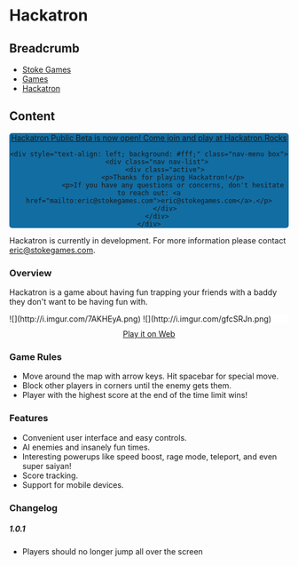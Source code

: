 # Hackatron

## Breadcrumb

<ul class="breadcrumb">
    <li><a href="/"><i class="icon-home"></i> Stoke Games</a></li>
    <li><a href="/games">Games</a></li>
    <li class="active"><a href="/game/hackatron">Hackatron</a></li>
</ul>

## Content

<div style="text-align: center;background: #126DA2;border-radius: 5px;">
    <a class="button blue inset" href="https://hackatron.rocks/">Hackatron Public Beta is now open! Come join and play at Hackatron.Rocks</a>

    <div style="text-align: left; background: #fff;" class="nav-menu box">
        <div class="nav nav-list">
            <div class="active">
                <p>Thanks for playing Hackatron!</p>
                <p>If you have any questions or concerns, don't hesitate to reach out: <a href="mailto:eric@stokegames.com">eric@stokegames.com</a>.</p>
            </div>
        </div>
    </div>
</div>



<p>Hackatron is currently in development. For more information please contact <a class="button mini blue" href="mailto:eric@stokegames.com">eric@stokegames.com</a>.</p>

### Overview

Hackatron is a game about having fun trapping your friends with a baddy they don't want to be having fun with.

<div style="background:#fff;border-radius:5px">
![](http://i.imgur.com/7AKHEyA.png)
![](http://i.imgur.com/gfcSRJn.png)
</div>

<div style="text-align: center;margin-top:10px">
    <a class="button black large" hidden href="https://apps.facebook.com/233102823719500/">Play it on Facebook</a>
    <a class="button black large" href="https://hackatron.rocks/">Play it on Web</a>
    <a class="button black large" hidden href="https://itunes.apple.com/us/app/ttt-trippy-tetra-tiles/id1092898610?mt=8">Play it on iOS</a>
</div>

### Game Rules

- Move around the map with arrow keys. Hit spacebar for special move.
- Block other players in corners until the enemy gets them.
- Player with the highest score at the end of the time limit wins!

### Features

- Convenient user interface and easy controls.
- AI enemies and insanely fun times.
- Interesting powerups like speed boost, rage mode, teleport, and even super saiyan!
- Score tracking.
- Support for mobile devices.

### Changelog

##### 1.0.1

- Players should no longer jump all over the screen
